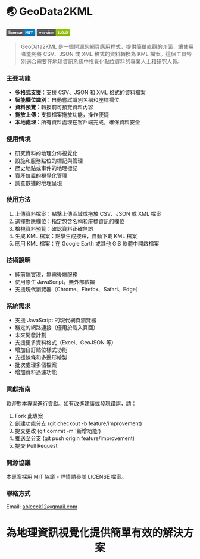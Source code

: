 # 🌏 GeoData2KML

![License](https://github.com/Nody-Peng/GeoData2KML/blob/main/src/license.png?raw=true)
![Version](https://github.com/Nody-Peng/GeoData2KML/blob/main/src/version1.png?raw=true)

> GeoData2KML 是一個開源的網頁應用程式，提供簡單直觀的介面，讓使用者能夠將 CSV、JSON 或 XML 格式的資料轉換為 KML 檔案。這個工具特別適合需要在地理資訊系統中視覺化點位資料的專業人士和研究人員。

### 主要功能

- **多格式支援**：支援 CSV、JSON 和 XML 格式的資料檔案
- **智能欄位識別**：自動嘗試識別名稱和座標欄位
- **資料預覽**：轉換前可預覽資料內容
- **拖放上傳**：支援檔案拖放功能，操作便捷
- **本地處理**：所有資料處理在客戶端完成，確保資料安全

### 使用情境

- 研究資料的地理分佈視覺化
- 設施和服務點位的標記與管理
- 歷史地點或事件的地理標記
- 資產位置的視覺化管理
- 調查數據的地理呈現

### 使用方法

1. 上傳資料檔案：點擊上傳區域或拖放 CSV、JSON 或 XML 檔案
2. 選擇對應欄位：指定包含名稱和座標資訊的欄位
3. 檢視資料預覽：確認資料正確無誤
4. 生成 KML 檔案：點擊生成按鈕，自動下載 KML 檔案
5. 應用 KML 檔案：在 Google Earth 或其他 GIS 軟體中開啟檔案

### 技術說明

- 純前端實現，無需後端服務
- 使用原生 JavaScript，無外部依賴
- 支援現代瀏覽器（Chrome、Firefox、Safari、Edge）

### 系統需求

- 支援 JavaScript 的現代網頁瀏覽器
- 穩定的網路連接（僅用於載入頁面）
- 未來開發計劃
- 支援更多資料格式（Excel、GeoJSON 等）
- 增加自訂點位樣式功能
- 支援線條和多邊形繪製
- 批次處理多個檔案
- 增加資料過濾功能

### 貢獻指南

歡迎對本專案進行貢獻。如有改進建議或發現錯誤，請：

1. Fork 此專案
2. 創建功能分支 (git checkout -b feature/improvement)
3. 提交更改 (git commit -m '新增功能')
4. 推送至分支 (git push origin feature/improvement)
5. 提交 Pull Request

### 開源協議

本專案採用 MIT 協議 - 詳情請參閱 LICENSE 檔案。

### 聯絡方式

Email: ablecck12@gmail.com

# <p align="center">為地理資訊視覺化提供簡單有效的解決方案</p>
